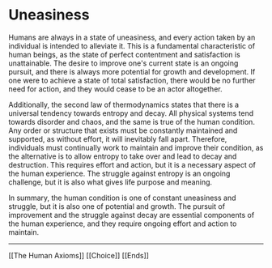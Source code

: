 # Uneasiness

Humans are always in a state of uneasiness, and every action taken by an individual is intended to alleviate it. This is a fundamental characteristic of human beings, as the state of perfect contentment and satisfaction is unattainable. The desire to improve one's current state is an ongoing pursuit, and there is always more potential for growth and development. If one were to achieve a state of total satisfaction, there would be no further need for action, and they would cease to be an actor altogether.

Additionally, the second law of thermodynamics states that there is a universal tendency towards entropy and decay. All physical systems tend towards disorder and chaos, and the same is true of the human condition. Any order or structure that exists must be constantly maintained and supported, as without effort, it will inevitably fall apart.
Therefore, individuals must continually work to maintain and improve their condition, as the alternative is to allow entropy to take over and lead to decay and destruction. This requires effort and action, but it is a necessary aspect of the human experience. The struggle against entropy is an ongoing challenge, but it is also what gives life purpose and meaning.

In summary, the human condition is one of constant uneasiness and struggle, but it is also one of potential and growth. The pursuit of improvement and the struggle against decay are essential components of the human experience, and they require ongoing effort and action to maintain.

--- 
[[The Human Axioms]]
[[Choice]]
[[Ends]]

